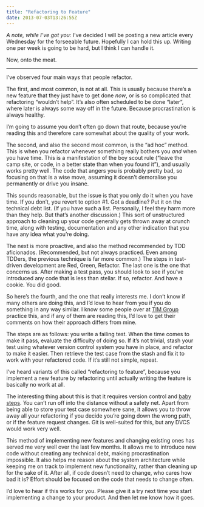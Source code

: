 ```yaml
---
title: "Refactoring to Feature"
date: 2013-07-03T13:26:55Z
---
```


*A note, while I’ve got you:* I’ve decided I will be posting a new
article every Wednesday for the forseeable future. Hopefully I can hold
this up. Writing one per week is going to be hard, but I think I can
handle it.

Now, onto the meat.

* * * * *

I’ve observed four main ways that people refactor.

The first, and most common, is not at all. This is usually because
there’s a new feature that they just have to get done *now*, or is so
complicated that refactoring “wouldn’t help”. It’s also often scheduled
to be done “later”, where later is always some way off in the future.
Because procrastination is always healthy.

I’m going to assume you don’t often go down that route, because you’re
reading this and therefore care somewhat about the quality of your work.

The second, and also the second most common, is the “ad hoc” method.
This is when you refactor whenever something really bothers you *and*
when you have time. This is a manifestation of the boy scout rule
(“leave the camp site, or code, in a better state than when you found
it”), and usually works pretty well. The code that angers you is
probably pretty bad, so focusing on that is a wise move, assuming it
doesn’t demoralise you permanently or drive you insane.

This sounds reasonable, but the issue is that you only do it when you
have time. If you don’t, you revert to option \#1. Got a deadline? Put
it on the technical debt list. (If you have such a list. Personally, I
feel they harm more than they help. But that’s another discussion.) This
sort of unstructured approach to cleaning up your code generally gets
thrown away at crunch time, along with testing, documentation and any
other indication that you have any idea what you’re doing.

The next is more proactive, and also the method recommended by TDD
aficionados. (Recommended, but not always practiced. Even among TDDers,
the previous technique is far more common.) The steps in test-driven
development are Red, Green, Refactor. The last one is the one that
concerns us. After making a test pass, you should look to see if you’ve
introduced any code that is less than stellar. If so, refactor. And have
a cookie. You did good.

So here’s the fourth, and the one that really interests me. I don’t know
if many others are doing this, and I’d love to hear from you if you do
something in any way similar. I know some people over at [TIM
Group](http://www.timgroup.com/) practice this, and if any of them are
reading this, I’d love to get their comments on how their approach
differs from mine.

The steps are as follows: you write a failing test. When the time comes
to make it pass, evaluate the difficulty of doing so. If it’s not
trivial, stash your test using whatever version control system you have
in place, and refactor to make it easier. Then retrieve the test case
from the stash and fix it to work with your refactored code. If it’s
still not simple, repeat.

I’ve heard variants of this called “refactoring to feature”, because you
implement a new feature by refactoring until actually writing the
feature is basically no work at all.

The interesting thing about this is that it requires version control and
[baby steps](http://talboomerik.be/2012/01/16/taking-baby-steps/). You
can’t run off into the distance without a safety net. Apart from being
able to store your test case somewhere sane, it allows you to throw away
all your refactoring if you decide you’re going down the wrong path, or
if the feature request changes. Git is well-suited for this, but any
DVCS would work very well.

This method of implementing new features and changing existing ones has
served me very well over the last few months. It allows me to introduce
new code without creating any technical debt, making procrastination
impossible. It also helps me reason about the system architecture while
keeping me on track to implement new functionality, rather than cleaning
up for the sake of it. After all, if code doesn’t need to change, who
cares how bad it is? Effort should be focused on the code that needs to
change often.

I’d love to hear if this works for you. Please give it a try next time
you start implementing a change to your product. And then let me know
how it goes.
